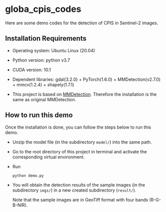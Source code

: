 # globa_cpis_codes
 
Here are some demo codes for the detection of CPIS in Sentinel-2 images. 

## Installation Requirements

- Operating system:  Ubuntu Linux (20.04)

- Python version: python v3.7

- CUDA version: 10.1

- Dependent libraries: gdal(3.2.0) +  PyTorch(1.6.0) + MMDetection(v2.7.0) + mmcv(1.2.4) + shapely(1.7.1)

- This project is based on [MMDetection](https://github.com/open-mmlab/mmdetection). Therefore the installation is the same as original MMDetection.


  
## How to run this demo

Once the installation is done, you can follow the steps below to run this demo.

- Unzip the model file (in the subdirectory `model/`) into the same path.
- Go to the root directory of this project in terminal and activate the corresponding virtual environment.
- Run

  ```
  python demo.py 
  ```

- You will obtain the detection results of the sample images (in the subdirectory `imgs/`) in a new created subdirectory (`result/`).
   
   Note that the sample images are in GeoTiff format with four bands (R-G-B-NIR).
 
